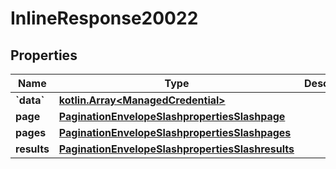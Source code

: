 
# InlineResponse20022

## Properties
Name | Type | Description | Notes
------------ | ------------- | ------------- | -------------
**&#x60;data&#x60;** | [**kotlin.Array&lt;ManagedCredential&gt;**](ManagedCredential.md) |  |  [optional]
**page** | [**PaginationEnvelopeSlashpropertiesSlashpage**](PaginationEnvelopeSlashpropertiesSlashpage.md) |  |  [optional]
**pages** | [**PaginationEnvelopeSlashpropertiesSlashpages**](PaginationEnvelopeSlashpropertiesSlashpages.md) |  |  [optional]
**results** | [**PaginationEnvelopeSlashpropertiesSlashresults**](PaginationEnvelopeSlashpropertiesSlashresults.md) |  |  [optional]




